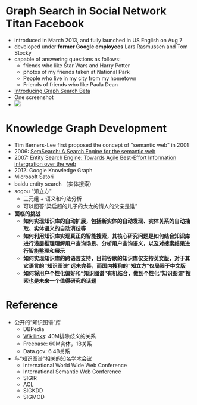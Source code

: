 Graph Search in Social Network Titan Facebook
===
* introduced in March 2013, and fully launched in US English on Aug 7
* developed under __former Google employees__ Lars Rasmussen and Tom Stocky
* capable of answering questions as follows:
	* friends who like Star Wars and Harry Potter
	* photos of my friends taken at National Park
	* People who live in my city from my hometown
	* Friends of friends who like Paula Dean
* [Introducing Graph Search Beta](http://newsroom.fb.com/News/562/Introducing-Graph-Search-Beta)
* One screenshot
* ![](./img/fb_graph_search_1.png)

Knowledge Graph Development
===
* Tim Berners-Lee first proposed the concept of "semantic web" in 2001
* 2006: [SemSearch: A Search Engine for the semantic web](http://citeseerx.ist.psu.edu/viewdoc/download?doi=10.1.1.98.3235&rep=rep1&type=pdf)
* 2007: [Entity Search Engine: Towards Agile Best-Effort Information intergration over the web](http://citeseerx.ist.psu.edu/viewdoc/download?doi=10.1.1.98.3235&rep=rep1&type=pdf)
* 2012: Google Knowledge Graph
* Microsoft Satori
* baidu entity search （实体搜索）
* sogou "知立方"
	* 三元组 + 语义和句法分析
	* 可以回答“梁启超的儿子的太太的情人的父亲是谁”
* __面临的挑战__
	* __如何实现知识库的自动扩展，包括新实体的自动发现、实体关系的自动抽取、实体语义的自动消歧等__
	* __如何利用知识库实现真正的智能搜索，其核心研究问题是如何结合知识库进行浅层推理理解用户查询场景、分析用户查询语义，以及对搜索结果进行智能整理和展示__
	* __如何实现知识库的跨语言支持，目前谷歌的知识库仅支持英文版，对于其它语言的“知识图谱”远未完善，而国内搜狗的“知立方”仅局限于中文版__
	* __如何将用户个性化偏好和“知识图谱”有机结合，做到个性化“知识图谱”搜索也是未来一个值得研究的话题__
	
Reference
===
* 公开的“知识图谱”库
	* DBPedia
	* [Wikilinks](http://wikilinks.net/home/): 40M排除歧义的关系
	* Freebase: 60M实体，1B关系
	* Data.gov: 6.4B关系
* 与“知识图谱”相关的知名学术会议
	* International World Wide Web Conference
	* International Semantic Web Conference
	* SIGIR
	* ACL
	* SIGKDD
	* SIGMOD
